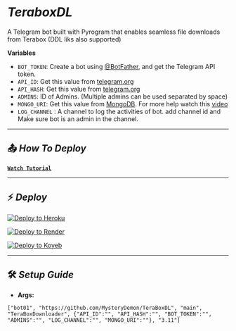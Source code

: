 <h1 align="" id="title"><i>TeraboxDL</i></h1>

<p id="description">A Telegram bot built with Pyrogram that enables seamless file downloads from Terabox (DDL liks also supported)</p>

<b>Variables</b>
* `BOT_TOKEN`: Create a bot using [@BotFather](https://telegram.dog/BotFather), and get the Telegram API token.
* `API_ID`: Get this value from [telegram.org](https://my.telegram.org/apps)
* `API_HASH`: Get this value from [telegram.org](https://my.telegram.org/apps)
* `ADMINS`: ID of Admins. (Multiple admins can be used separated by space)
* `MONGO_URI`: Get this value from [MongoDB](https://www.mongodb.com). For more help watch this [video](https://youtu.be/1G1XwEOnxxo)
* `LOG_CHANNEL` : A channel to log the activities of bot. add channel id and Make sure bot is an admin in the channel. 

---

## 📤 ***How To Deploy***
[<b>`Watch Tutorial`</b>](#)

---

## ⚡️ ***Deploy***
[![Deploy to Heroku](https://www.herokucdn.com/deploy/button.svg)](https://dashboard.heroku.com/new?template=https://github.com/Nrgodara/TeraBoxDL/tree/main)

[![Deploy to Render](https://render.com/images/deploy-to-render-button.svg)](https://render.com/deploy?repo=https://github.com/Nrgodara/TeraBoxDL/tree/main)

[![Deploy to Koyeb](https://www.koyeb.com/static/images/deploy/button.svg)](https://app.koyeb.com/deploy?type=git&builder=dockerfile&repository=github.com/mysterydemon/BotClusters&branch=master&name=botclusters&ports=5000;http;/&env[CLUSTER_01]=)

---
## 🛠️ ***Setup Guide***

* **Args:**
```
["bot01", "https://github.com/MysteryDemon/TeraBoxDL", "main", "TeraBoxDownloader", {"API_ID":"", "API_HASH":"", "BOT_TOKEN":"", "ADMINS":"", "LOG_CHANNEL":"", "MONGO_URI":""}, "3.11"]
```
